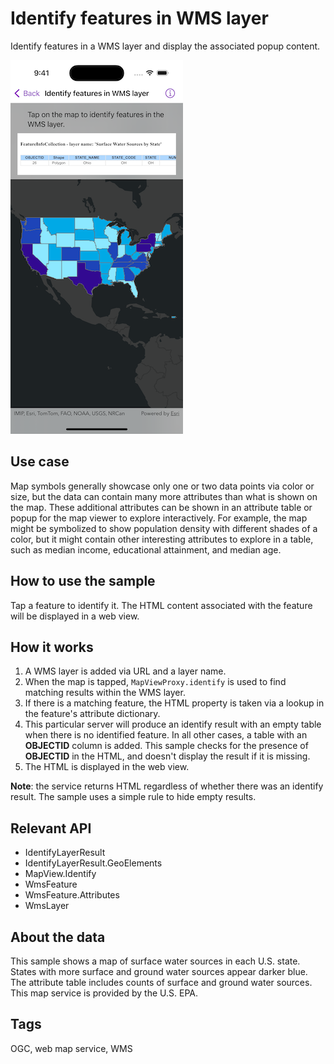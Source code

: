# Identify features in WMS layer

Identify features in a WMS layer and display the associated popup content.

![Image of identify features in WMS layer](identify-features-in-wms-layer.png)

## Use case

Map symbols generally showcase only one or two data points via color or size, but the data can contain many more attributes than what is shown on the map. These additional attributes can be shown in an attribute table or popup for the map viewer to explore interactively. For example, the map might be symbolized to show population density with different shades of a color, but it might contain other interesting attributes to explore in a table, such as median income, educational attainment, and median age.

## How to use the sample

Tap a feature to identify it. The HTML content associated with the feature will be displayed in a web view.

## How it works

1. A WMS layer is added via URL and a layer name.
2. When the map is tapped, `MapViewProxy.identify` is used to find matching results within the WMS layer.
3. If there is a matching feature, the HTML property is taken via a lookup in the feature's attribute dictionary.
4. This particular server will produce an identify result with an empty table when there is no identified feature. In all other cases, a table with an **OBJECTID** column is added. This sample checks for the presence of **OBJECTID** in the HTML, and doesn't display the result if it is missing.
5. The HTML is displayed in the web view.

**Note**: the service returns HTML regardless of whether there was an identify result. The sample uses a simple rule to hide empty results.

## Relevant API

* IdentifyLayerResult
* IdentifyLayerResult.GeoElements
* MapView.Identify
* WmsFeature
* WmsFeature.Attributes
* WmsLayer

## About the data

This sample shows a map of surface water sources in each U.S. state. States with more surface and ground water sources appear darker blue. The attribute table includes counts of surface and ground water sources. This map service is provided by the U.S. EPA.

## Tags

OGC, web map service, WMS
